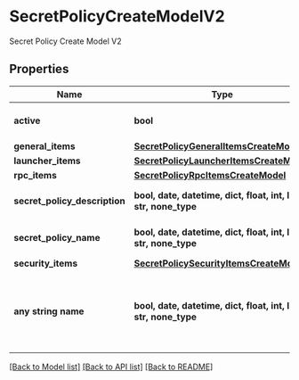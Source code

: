 # SecretPolicyCreateModelV2

Secret Policy Create Model V2

## Properties
Name | Type | Description | Notes
------------ | ------------- | ------------- | -------------
**active** | **bool** | Indicates the policy is active | [optional] 
**general_items** | [**SecretPolicyGeneralItemsCreateModel**](SecretPolicyGeneralItemsCreateModel.md) |  | [optional] 
**launcher_items** | [**SecretPolicyLauncherItemsCreateModel**](SecretPolicyLauncherItemsCreateModel.md) |  | [optional] 
**rpc_items** | [**SecretPolicyRpcItemsCreateModel**](SecretPolicyRpcItemsCreateModel.md) |  | [optional] 
**secret_policy_description** | **bool, date, datetime, dict, float, int, list, str, none_type** | Secret Policy Description | [optional] 
**secret_policy_name** | **bool, date, datetime, dict, float, int, list, str, none_type** | Secret Policy Name | [optional] 
**security_items** | [**SecretPolicySecurityItemsCreateModel**](SecretPolicySecurityItemsCreateModel.md) |  | [optional] 
**any string name** | **bool, date, datetime, dict, float, int, list, str, none_type** | any string name can be used but the value must be the correct type | [optional]

[[Back to Model list]](../README.md#documentation-for-models) [[Back to API list]](../README.md#documentation-for-api-endpoints) [[Back to README]](../README.md)


